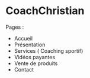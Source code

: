 CoachChristian
==============

Pages :
- Accueil
- Présentation
- Services ( Coaching sportif)
- Vidéos  payantes
- Vente de produits
- Contact

